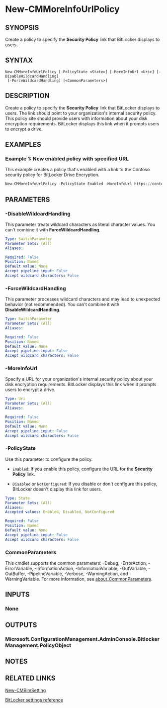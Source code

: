 ﻿---
external help file: AdminUI.PS.EP.dll-Help.xml
Module Name: ConfigurationManager
ms.date: 08/13/2020
online version:
schema: 2.0.0
---

# New-CMMoreInfoUrlPolicy

## SYNOPSIS

Create a policy to specify the **Security Policy** link that BitLocker displays to users.

## SYNTAX

```
New-CMMoreInfoUrlPolicy [-PolicyState <State>] [-MoreInfoUrl <Uri>] [-DisableWildcardHandling]
 [-ForceWildcardHandling] [<CommonParameters>]
```

## DESCRIPTION

Create a policy to specify the **Security Policy** link that BitLocker displays to users. The link should point to your organization's internal security policy. This policy site should provide users with information about your disk encryption requirements. BitLocker displays this link when it prompts users to encrypt a drive.

## EXAMPLES

### Example 1: New enabled policy with specified URL

This example creates a policy that's enabled with a link to the Contoso security policy for BitLocker Drive Encryption.

```powershell
New-CMMoreInfoUrlPolicy -PolicyState Enabled -MoreInfoUrl https://contoso.com/bdepolicy
```

## PARAMETERS

### -DisableWildcardHandling

This parameter treats wildcard characters as literal character values. You can't combine it with **ForceWildcardHandling**.

```yaml
Type: SwitchParameter
Parameter Sets: (All)
Aliases:

Required: False
Position: Named
Default value: None
Accept pipeline input: False
Accept wildcard characters: False
```

### -ForceWildcardHandling

This parameter processes wildcard characters and may lead to unexpected behavior (not recommended). You can't combine it with **DisableWildcardHandling**.

```yaml
Type: SwitchParameter
Parameter Sets: (All)
Aliases:

Required: False
Position: Named
Default value: None
Accept pipeline input: False
Accept wildcard characters: False
```

### -MoreInfoUrl

Specify a URL for your organization's internal security policy about your disk encryption requirements. BitLocker displays this link when it prompts users to encrypt a drive.

```yaml
Type: Uri
Parameter Sets: (All)
Aliases:

Required: False
Position: Named
Default value: None
Accept pipeline input: False
Accept wildcard characters: False
```

### -PolicyState

Use this parameter to configure the policy.

- `Enabled`: If you enable this policy, configure the URL for the **Security Policy** link.

- `Disabled` or `NotConfigured`: If you disable or don't configure this policy, BitLocker doesn't display this link for users.

```yaml
Type: State
Parameter Sets: (All)
Aliases:
Accepted values: Enabled, Disabled, NotConfigured

Required: False
Position: Named
Default value: None
Accept pipeline input: False
Accept wildcard characters: False
```

### CommonParameters
This cmdlet supports the common parameters: -Debug, -ErrorAction, -ErrorVariable, -InformationAction, -InformationVariable, -OutVariable, -OutBuffer, -PipelineVariable, -Verbose, -WarningAction, and -WarningVariable. For more information, see [about_CommonParameters](http://go.microsoft.com/fwlink/?LinkID=113216).

## INPUTS

### None

## OUTPUTS

### Microsoft.ConfigurationManagement.AdminConsole.BitlockerManagement.PolicyObject

## NOTES

## RELATED LINKS

[New-CMBlmSetting](New-CMBlmSetting.md)

[BitLocker settings reference](/mem/configmgr/protect/tech-ref/bitlocker/settings#url-for-the-security-policy-link)
